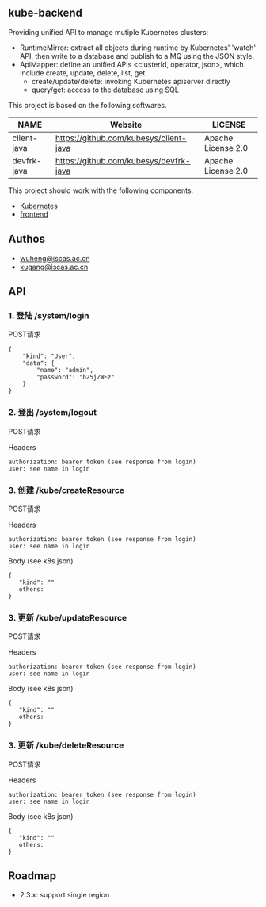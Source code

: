 ## kube-backend

Providing unified API to manage mutiple Kubernetes clusters:

- RuntimeMirror: extract all objects during runtime by Kubernetes' 'watch' API, then write to a database and publish to a MQ using the JSON style.
- ApiMapper: define an unified APIs <clusterId, operator, json>, which include create, update, delete, list, get
  - create/update/delete: invoking Kubernetes apiserver directly
  - query/get: access to the database using SQL  

This project is based on the following softwares.

|               NAME            |   Website                       |      LICENSE              | 
|-------------------------------|---------------------------------|---------------------------|
|     client-java               |  https://github.com/kubesys/client-java              |  Apache License 2.0 |
|     devfrk-java               |  https://github.com/kubesys/devfrk-java              |  Apache License 2.0 |



This project should work with the following components.

- [Kubernetes](https://github.com/kubernetes/kubernetes)
- [frontend](https://github.com/kubesys/frontend)


## Authos

- wuheng@iscas.ac.cn
- xugang@iscas.ac.cn

## API

### 1. 登陆 /system/login

POST请求

```
{
    "kind": "User",
    "data": {
        "name": "admin",
        "password": "b25jZWFz"
    }
}
```

### 2. 登出 /system/logout

POST请求

Headers
```
authorization: bearer token (see response from login)
user: see name in login
```

### 3. 创建 /kube/createResource

POST请求

Headers
```
authorization: bearer token (see response from login)
user: see name in login
```

Body (see k8s json)
```
{
   "kind": ""
   others:
}
```

### 3. 更新 /kube/updateResource

POST请求

Headers
```
authorization: bearer token (see response from login)
user: see name in login
```

Body (see k8s json)
```
{
   "kind": ""
   others:
}
```

### 3. 更新 /kube/deleteResource

POST请求

Headers
```
authorization: bearer token (see response from login)
user: see name in login
```

Body (see k8s json)
```
{
   "kind": ""
   others:
}
```

## Roadmap

- 2.3.x: support single region
